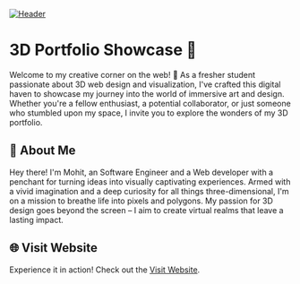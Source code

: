 [![Header](https://img.shields.io/badge/Portfolio-Mohit's%203D%20Showcase-brightgreen?style=for-the-badge)](https://mohit-singh-rajput.vercel.app/)

# 3D Portfolio Showcase 🌟

Welcome to my creative corner on the web! 🚀 As a fresher student passionate about 3D web design and visualization, I've crafted this digital haven to showcase my journey into the world of immersive art and design. Whether you're a fellow enthusiast, a potential collaborator, or just someone who stumbled upon my space, I invite you to explore the wonders of my 3D portfolio.

## 🎨 About Me

Hey there! I'm Mohit, an Software Engineer and a Web developer with a penchant for turning ideas into visually captivating experiences. Armed with a vivid imagination and a deep curiosity for all things three-dimensional, I'm on a mission to breathe life into pixels and polygons. My passion for 3D design goes beyond the screen – I aim to create virtual realms that leave a lasting impact.

## 🌐 Visit Website

Experience it in action! Check out the <a href="https://mohit-singh-rajput.vercel.app/" target="_blank">Visit Website</a>.
